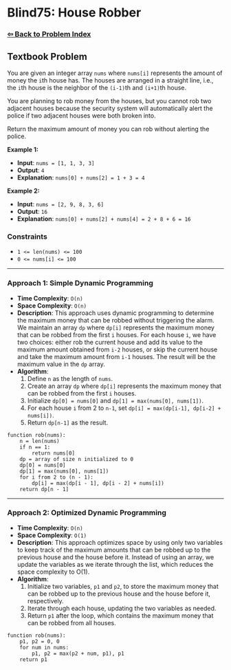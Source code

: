 # Blind75: House Robber

### [⇦ Back to Problem Index](../../index.md)

## Textbook Problem

You are given an integer array `nums` where `nums[i]` represents the amount of money the `i`th house has. The houses are arranged in a straight line, i.e., the `i`th house is the neighbor of the `(i-1)`th and `(i+1)`th house.

You are planning to rob money from the houses, but you cannot rob two adjacent houses because the security system will automatically alert the police if two adjacent houses were both broken into.

Return the maximum amount of money you can rob without alerting the police.

**Example 1:**

- **Input**: `nums = [1, 1, 3, 3]`
- **Output**: `4`
- **Explanation**: `nums[0] + nums[2] = 1 + 3 = 4`

**Example 2:**

- **Input**: `nums = [2, 9, 8, 3, 6]`
- **Output**: `16`
- **Explanation**: `nums[0] + nums[2] + nums[4] = 2 + 8 + 6 = 16`

### Constraints

- `1 <= len(nums) <= 100`
- `0 <= nums[i] <= 100`

---

### Approach 1: Simple Dynamic Programming

- **Time Complexity**: `O(n)`
- **Space Complexity**: `O(n)`
- **Description**: This approach uses dynamic programming to determine the maximum money that can be robbed without triggering the alarm. We maintain an array `dp` where `dp[i]` represents the maximum money that can be robbed from the first `i` houses. For each house `i`, we have two choices: either rob the current house and add its value to the maximum amount obtained from `i-2` houses, or skip the current house and take the maximum amount from `i-1` houses. The result will be the maximum value in the `dp` array.
- **Algorithm**:
  1. Define `n` as the length of `nums`.
  2. Create an array `dp` where `dp[i]` represents the maximum money that can be robbed from the first `i` houses.
  3. Initialize `dp[0] = nums[0]` and `dp[1] = max(nums[0], nums[1])`.
  4. For each house `i` from 2 to `n-1`, set `dp[i] = max(dp[i-1], dp[i-2] + nums[i])`.
  5. Return `dp[n-1]` as the result.

```pseudo
function rob(nums):
    n = len(nums)
    if n == 1:
        return nums[0]
    dp = array of size n initialized to 0
    dp[0] = nums[0]
    dp[1] = max(nums[0], nums[1])
    for i from 2 to (n - 1):
        dp[i] = max(dp[i - 1], dp[i - 2] + nums[i])
    return dp[n - 1]
```

---

### Approach 2: Optimized Dynamic Programming

- **Time Complexity**: `O(n)`
- **Space Complexity**: `O(1)`
- **Description**: This approach optimizes space by using only two variables to keep track of the maximum amounts that can be robbed up to the previous house and the house before it. Instead of using an array, we update the variables as we iterate through the list, which reduces the space complexity to O(1).
- **Algorithm**:
  1. Initialize two variables, `p1` and `p2`, to store the maximum money that can be robbed up to the previous house and the house before it, respectively.
  2. Iterate through each house, updating the two variables as needed.
  3. Return `p1` after the loop, which contains the maximum money that can be robbed from all houses.

```pseudo
function rob(nums):
    p1, p2 = 0, 0
    for num in nums:
        p1, p2 = max(p2 + num, p1), p1
    return p1
```
